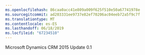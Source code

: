 ```yaml
---
ms.openlocfilehash: 86caa0acc41e809a009f625f510e50a67741978e
ms.sourcegitcommit: ad203331ee9737e82ef70206ac04eeb72a5f9c7f
ms.translationtype: MT
ms.contentlocale: es-ES
ms.lasthandoff: 06/18/2019
ms.locfileid: "67234510"
---
```

Microsoft Dynamics CRM 2015 Update 0.1
